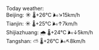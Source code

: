 Today weather:  
Beijing: ☀️   🌡️+26°C 🌬️↘15km/h  
Tianjin: ☀️   🌡️+25°C 🌬️↑7km/h  
Shijiazhuang: 🌧   🌡️+24°C 🌬️↓5km/h  
Tangshan: ⛅️  🌡️+26°C 🌬️↖8km/h  
